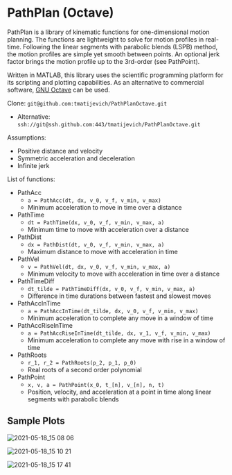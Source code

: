# PathPlan (Octave)

PathPlan is a library of kinematic functions for one-dimensional motion planning. The functions are lightweight to solve for motion profiles in real-time. Following the linear segments with parabolic blends (LSPB) method, the motion profiles are simple yet smooth between points. An optional jerk factor brings the motion profile up to the 3rd-order (see PathPoint).

Written in MATLAB, this library uses the scientific programming platform for its scripting and plotting capabilities. As an alternative to commercial software, [GNU Octave](https://www.gnu.org/software/octave/) can be used.

Clone: `git@github.com:tmatijevich/PathPlanOctave.git`
- Alternative: `ssh://git@ssh.github.com:443/tmatijevich/PathPlanOctave.git`

Assumptions:

- Positive distance and velocity
- Symmetric acceleration and deceleration
- Infinite jerk

List of functions:

- PathAcc
	- `a = PathAcc(dt, dx, v_0, v_f, v_min, v_max)`
	- Minimum acceleration to move in time over a distance
- PathTime
	- `dt = PathTime(dx, v_0, v_f, v_min, v_max, a)`
	- Minimum time to move with acceleration over a distance
- PathDist
	- `dx = PathDist(dt, v_0, v_f, v_min, v_max, a)`
	- Maximum distance to move with acceleration in time
- PathVel
	- `v = PathVel(dt, dx, v_0, v_f, v_min, v_max, a)`
	- Minimum velocity to move with acceleration in time over a distance
- PathTimeDiff
	- `dt_tilde = PathTimeDiff(dx, v_0, v_f, v_min, v_max, a)`
	- Difference in time durations between fastest and slowest moves
- PathAccInTime
	- `a = PathAccInTime(dt_tilde, dx, v_0, v_f, v_min, v_max)`
	- Minimum acceleration to complete any move in a window of time
- PathAccRiseInTime
	- `a = PathAccRiseInTime(dt_tilde, dx, v_1, v_f, v_min, v_max)`
	- Minimum acceleration to complete any move with rise in a window of time
- PathRoots
	- `r_1, r_2 = PathRoots(p_2, p_1, p_0)`
	- Real roots of a second order polynomial
- PathPoint
	- `x, v, a = PathPoint(x_0, t_[n], v_[n], n, t)`
	- Position, velocity, and acceleration at a point in time along linear segments with parabolic blends
	
## Sample Plots

![2021-05-18_15 08 06](https://user-images.githubusercontent.com/33841634/118716809-de048300-b7ea-11eb-8022-8f65cd71a55c.png)

![2021-05-18_15 10 21](https://user-images.githubusercontent.com/33841634/118717067-2e7be080-b7eb-11eb-86ff-90735e557f76.png)

![2021-05-18_15 17 41](https://user-images.githubusercontent.com/33841634/118717859-36885000-b7ec-11eb-9d88-324cf8796e31.png)
